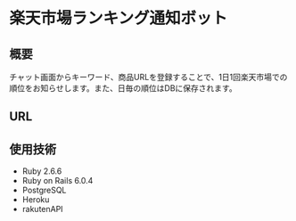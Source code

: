 # 楽天市場ランキング通知ボット
## 概要
チャット画面からキーワード、商品URLを登録することで、1日1回楽天市場での順位をお知らせします。また、日毎の順位はDBに保存されます。
## URL

## 使用技術
- Ruby 2.6.6
- Ruby on Rails 6.0.4
- PostgreSQL
- Heroku
- rakutenAPI
